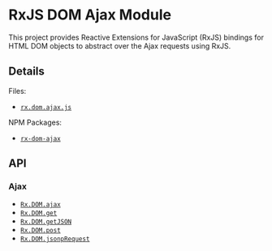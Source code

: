 # RxJS DOM Ajax Module #

This project provides Reactive Extensions for JavaScript (RxJS) bindings for HTML DOM objects to abstract over the Ajax requests using RxJS.  

## Details ##

Files:
- [`rx.dom.ajax.js`](https://github.com/Reactive-Extensions/RxJS-DOM/blob/master/modules/main-ajax/rx.dom.ajax.js)

NPM Packages:
- [`rx-dom-ajax`](https://www.npmjs.com/package/rx-dom-ajax)

## API ##

### Ajax

- [`Rx.DOM.ajax`](https://github.com/Reactive-Extensions/RxJS-DOM/blob/master/doc/operators/ajax.md)
- [`Rx.DOM.get`](https://github.com/Reactive-Extensions/RxJS-DOM/blob/master/doc/operators/get.md)
- [`Rx.DOM.getJSON`](https://github.com/Reactive-Extensions/RxJS-DOM/blob/master/doc/operators/getjson.md)
- [`Rx.DOM.post`](https://github.com/Reactive-Extensions/RxJS-DOM/blob/master/doc/operators/post.md)
- [`Rx.DOM.jsonpRequest`](https://github.com/Reactive-Extensions/RxJS-DOM/blob/master/doc/operators/jsonprequest.md)

